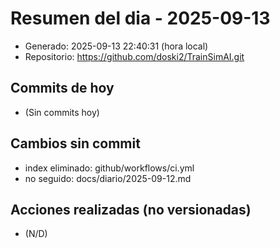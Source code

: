 # Resumen del dia - 2025-09-13

- Generado: 2025-09-13 22:40:31 (hora local)
- Repositorio: https://github.com/doski2/TrainSimAI.git

## Commits de hoy

- (Sin commits hoy)

## Cambios sin commit

- index eliminado: github/workflows/ci.yml
- no seguido: docs/diario/2025-09-12.md

## Acciones realizadas (no versionadas)

- (N/D)
